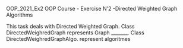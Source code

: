 OOP_2021_Ex2
OOP Course - Exercise N'2 -Directed Weighted Graph Algorithms

This task deals with Directed Weighted Graph. 
Class DirectedWeighredGraph represents Graph _______.
Class DirectedWeighredGraphAlgo. represent algoritmes 
